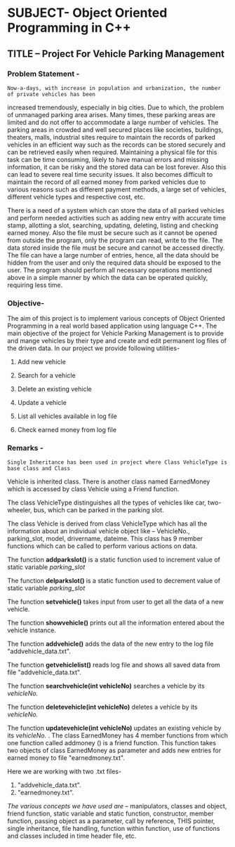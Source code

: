 
# **SUBJECT- Object Oriented Programming in C++**
## **TITLE – Project For Vehicle Parking Management**

### Problem Statement -
    Now-a-days, with increase in population and urbanization, the number of private vehicles has been
increased tremendously, especially in big cities. Due to which, the problem of unmanaged parking
area arises. Many times, these parking areas are limited and do not offer to accommodate a large
number of vehicles. The parking areas in crowded and well secured places like societies, buildings,
theaters, malls, industrial sites require to maintain the records of parked vehicles in an efficient way
such as the records can be stored securely and can be retrieved easily when required. Maintaining a
physical file for this task can be time consuming, likely to have manual errors and missing
information, it can be risky and the stored data can be lost forever. Also this can lead to severe real
time security issues. It also becomes difficult to maintain the record of all earned money from parked
vehicles due to various reasons such as different payment methods, a large set of vehicles, different
vehicle types and respective cost, etc.

There is a need of a system which can store the data of all parked vehicles and perform needed
activities such as adding new entry with accurate time stamp, allotting a slot, searching, updating,
deleting, listing and checking earned money. Also the file must be secure such as it cannot be
opened from outside the program, only the program can read, write to the file. The data stored
inside the file must be secure and cannot be accessed directly. The file can have a large number of
entries, hence, all the data should be hidden from the user and only the required data should be
exposed to the user. The program should perform all necessary operations mentioned above in a
simple manner by which the data can be operated quickly, requiring less time.


### Objective-
The aim of this project is to implement various concepts of Object Oriented Programming in a
real world based application using language C++. The main objective of the project for Vehicle
Parking Management is to provide and mange vehicles by their type and create and edit permanent
log files of the driven data. In our project we provide following utilities-

1) Add new vehicle

2) Search for a vehicle

3) Delete an existing vehicle

4) Update a vehicle

5) List all vehicles available in log file

6) Check earned money from log file

### Remarks -
    Single Inheritance has been used in project where Class VehicleType is base class and Class
Vehicle is inherited class. There is another class named EarnedMoney which is accessed by class
Vehicle using a Friend function.

The class VehicleType distinguishes all the types of vehicles like car, two-wheeler, bus, which can 
be parked in the parking slot.

The class Vehicle is derived from class VehicleType which has all the information about an
individual vehicle object like – VehicleNo., parking_slot, model, drivername, dateime.
This class has 9 member functions which can be called to perform various actions on data.

The function **addparkslot()** is a static function used to increment value of static variable *parking_slot*

The function **delparkslot()** is a static function used to decrement value of static variable *parking_slot*

The function **setvehicle()** takes input from user to get all the data of a new vehicle.

The function **showvehicle()** prints out all the information entered about the vehicle instance.

The function **addvehicle()** adds the data of the new entry to the log file "addvehicle_data.txt".

The function **getvehiclelist()** reads log file and shows all saved data from file "addvehicle_data.txt".

The function **searchvehicle(int vehicleNo)** searches a vehicle by its *vehicleNo.*

The function **deletevehicle(int vehicleNo)** deletes a vehicle by its *vehicleNo.*

The function **updatevehicle(int vehicleNo)** updates an existing vehicle by its *vehicleNo.*
.
The class EarnedMoney has 4 member functions from which one function called addmoney
() is a friend function. This function takes two objects of class EarnedMoney as parameter and adds
new entries for earned money to file "earnedmoney.txt".

Here we are working with two .txt files-
1) "addvehicle_data.txt".
2) "earnedmoney.txt".

*The various concepts we have used are* – manipulators, classes and object, friend function, static
variable and static function, constructor, member function, passing object as a parameter, call by
reference, THIS pointer, single inheritance, file handling, function within function, use of functions
and classes included in time header file, etc.
